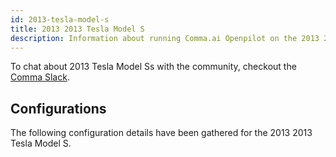 ```yaml
---
id: 2013-tesla-model-s
title: 2013 2013 Tesla Model S
description: Information about running Comma.ai Openpilot on the 2013 2013 Tesla Model S
---
```





To chat about 2013 Tesla Model Ss with the community, checkout the  [Comma Slack](https://slack.comma.ai).
      
## Configurations
The following configuration details have been gathered for the 2013 2013 Tesla Model S.








